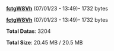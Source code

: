[**fctgW8Vh**](/data/fctgW8Vh.txt) (07/01/23 - 13:49)- 1732 bytes

[**fctgW8Vh**](/data/fctgW8Vh.txt) (07/01/23 - 13:49)- 1732 bytes

**Total Datas**: 3204

**Total Size**: 20.45 MB / 20.5 MB